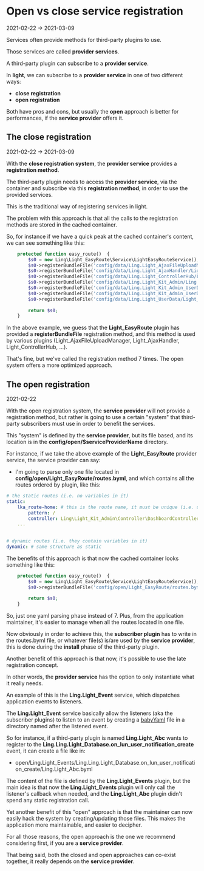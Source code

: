 Open vs close service registration
===============
2021-02-22 -> 2021-03-09



Services often provide methods for third-party plugins to use.

Those services are called **provider services**.

A third-party plugin can subscribe to a **provider service**.


In **light**, we can subscribe to a **provider service** in one of two different ways:


- **close registration**
- **open registration**



Both have pros and cons, but usually the **open** approach is better for performances, if the **service provider** offers it.



The close registration
-----------
2021-02-22 -> 2021-03-09

With the **close registration system**, the **provider service** provides a **registration method**.

The third-party plugin needs to access the **provider service**, via the container and subscribe via this **registration method**, 
in order to use the provided services.


This is the traditional way of registering services in light.


The problem with this approach is that all the calls to the registration methods are stored in the cached container.

So, for instance if we have a quick peak at the cached container's content, we can see something like this:


```php
    protected function easy_route()  {
        $s0 = new Ling\Light_EasyRoute\Service\LightEasyRouteService();
        $s0->registerBundleFile('config/data/Ling.Light_AjaxFileUploadManager/Light_EasyRoute/afup_routes.byml');
        $s0->registerBundleFile('config/data/Ling.Light_AjaxHandler/Light_EasyRoute/lah_routes.byml');
        $s0->registerBundleFile('config/data/Ling.Light_ControllerHub/Light_EasyRoute/lch_routes.byml');
        $s0->registerBundleFile('config/data/Ling.Light_Kit_Admin/Ling.Light_EasyRoute/lka_routes.byml');
        $s0->registerBundleFile('config/data/Ling.Light_Kit_Admin_UserData/Light_EasyRoute/lka_userdata_routes.byml');
        $s0->registerBundleFile('config/data/Ling.Light_Kit_Admin_UserDatabase/Light_EasyRoute/lka_userdatabase_routes.byml');
        $s0->registerBundleFile('config/data/Ling.Light_UserData/Light_EasyRoute/luda_routes.byml');
        
        return $s0;
    }

```


In the above example, we guess that the **Light_EasyRoute** plugin has provided a **registerBundleFile** registration method,
and this method is used by various plugins (Light_AjaxFileUploadManager, Light_AjaxHandler, Light_ControllerHub, ...).


That's fine, but we've called the registration method 7 times. The open system offers a more optimized approach. 




The open registration
------------
2021-02-22


With the open registration system, the **service provider** will not provide a registration method, but rather is going to use
a certain "system" that third-party subscribers must use in order to benefit the services.

This "system" is defined by the **service provider**, but its file based, and its location is in the **config/open/$serviceProviderName** directory.


For instance, if we take the above example of the **Light_EasyRoute** provider service, the service provider can say:

- I'm going to parse only one file located in **config/open/Light_EasyRoute/routes.byml**, and which contains all the routes ordered by plugin, like this:

```yaml
# the static routes (i.e. no variables in it)
static:
    lka_route-home: # this is the route name, it must be unique (i.e. use namespaces)
        pattern: /
        controller: Ling\Light_Kit_Admin\Controller\DashboardController->render
    ...        
    
        
# dynamic routes (i.e. they contain variables in it)        
dynamic: # same structure as static

```


The benefits of this approach is that now the cached container looks something like this:

```php
    protected function easy_route()  {
        $s0 = new Ling\Light_EasyRoute\Service\LightEasyRouteService();
        $s0->registerBundleFile('config/open/Light_EasyRoute/routes.byml');
        
        return $s0;
    }

```


So, just one yaml parsing phase instead of 7.
Plus, from the application maintainer, it's easier to manage when all the routes located in one file.


Now obviously in order to achieve this, the **subscriber plugin** has to write in the routes.byml file, or whatever file(s) is/are used
by the **service provider**, this is done during the **install** phase of the third-party plugin.


Another benefit of this approach is that now, it's possible to use the late registration concept.

In other words, the **provider service** has the option to only instantiate what it really needs.

An example of this is the **Ling.Light_Event** service, which dispatches application events to listeners.

The **Ling.Light_Event** service basically allow the listeners (aka the subscriber plugins) to listen to an event by 
creating a [babyYaml](https://github.com/lingtalfi/BabyYaml) file in a directory named after the listened event.

So for instance, if a third-party plugin is named **Ling.Light_Abc** wants to register to the **Ling.Ling.Light_Database.on_lun_user_notification_create** event,
it can create a file like in:

- open/Ling.Light_Events/Ling.Ling.Light_Database.on_lun_user_notification_create/Ling.Light_Abc.byml

The content of the file is defined by the **Ling.Light_Events** plugin, but the main idea is that now
the **Ling.Light_Events** plugin will only call the listener's callback when needed, and the **Ling.Light_Abc** plugin didn't spend any static registration call.


Yet another benefit of this "open" approach is that the maintainer can now easily hack the system by creating/updating those files.
This makes the application more maintainable, and easier to decipher.


For all those reasons, the open approach is the one we recommend considering first, if you are a **service provider**.


That being said, both the closed and open approaches can co-exist together, it really depends on the **service provider**.










